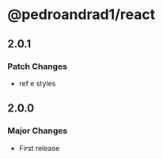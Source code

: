 # @pedroandrad1/react

## 2.0.1

### Patch Changes

- ref e styles

## 2.0.0

### Major Changes

- First release
